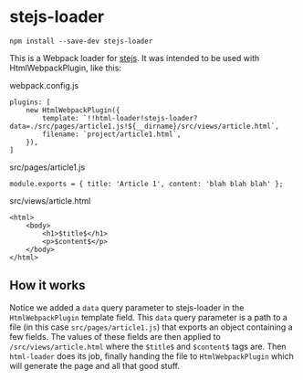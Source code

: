 # stejs-loader

`npm install --save-dev stejs-loader`

This is a Webpack loader for [stejs](https://github.com/ItsaMeTuni/stejs). It was intended to be used with HtmlWebpackPlugin, like this:

webpack.config.js
```
plugins: [
    new HtmlWebpackPlugin({
        template: `!!html-loader!stejs-loader?data=./src/pages/article1.js!${__dirname}/src/views/article.html`,
        filename: `project/article1.html`,
    }),
]
```

src/pages/article1.js
```
module.exports = { title: 'Article 1', content: 'blah blah blah' };
```

src/views/article.html
```
<html>
    <body>
        <h1>$title$</h1>
        <p>$content$</p>
    </body>
</html>
```

## How it works

Notice we added a `data` query parameter to stejs-loader in the `HtmlWebpackPlugin` template field. This `data` query parameter is a path to a file (in this case `src/pages/article1.js`) that exports an object containing a few fields. The values of these fields are then applied to `/src/views/article.html` where the `$title$` and `$content$` tags are. Then `html-loader` does its job, finally handing the file to `HtmlWebpackPlugin` which will generate the page and all that good stuff.
